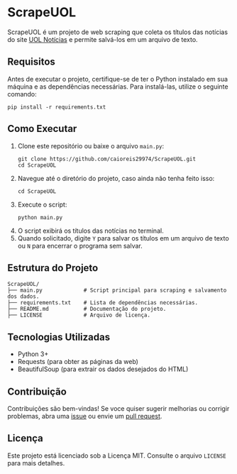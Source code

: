 # ScrapeUOL

ScrapeUOL é um projeto de web scraping que coleta os títulos das notícias do site [UOL Notícias](https://noticias.uol.com.br) e permite salvá-los em um arquivo de texto.

## Requisitos

Antes de executar o projeto, certifique-se de ter o Python instalado em sua máquina e as dependências necessárias. Para instalá-las, utilize o seguinte comando:

```
pip install -r requirements.txt
```

## Como Executar

1. Clone este repositório ou baixe o arquivo `main.py`:
   ```
   git clone https://github.com/caioreis29974/ScrapeUOL.git
   cd ScrapeUOL
   ```
2. Navegue até o diretório do projeto, caso ainda não tenha feito isso:
   ```
   cd ScrapeUOL
   ```
3. Execute o script:
   ```
   python main.py
   ```
4. O script exibirá os títulos das notícias no terminal.
5. Quando solicitado, digite `Y` para salvar os títulos em um arquivo de texto ou `N` para encerrar o programa sem salvar.

## Estrutura do Projeto

```
ScrapeUOL/
├── main.py             # Script principal para scraping e salvamento dos dados.
├── requirements.txt    # Lista de dependências necessárias.
├── README.md           # Documentação do projeto.
├── LICENSE             # Arquivo de licença.
```

## Tecnologias Utilizadas

- Python 3+
- Requests (para obter as páginas da web)
- BeautifulSoup (para extrair os dados desejados do HTML)

## Contribuição

Contribuições são bem-vindas! Se voce quiser sugerir melhorias ou corrigir problemas, abra uma [issue](https://github.com/caioreis29974/ScrapeUOL/issues) ou envie um [pull request](https://github.com/caioreis29974/ScrapeUOL/pulls).

## Licença

Este projeto está licenciado sob a Licença MIT. Consulte o arquivo `LICENSE` para mais detalhes.
